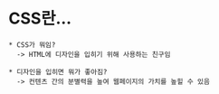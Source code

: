 CSS란...
=======

    * CSS가 뭐임?
      -> HTML에 디자인을 입히기 위해 사용하는 친구임

    * 디자인을 입히면 뭐가 좋아짐?
      -> 컨텐츠 간의 분별력을 높여 웹페이지의 가치를 높힐 수 있음

    